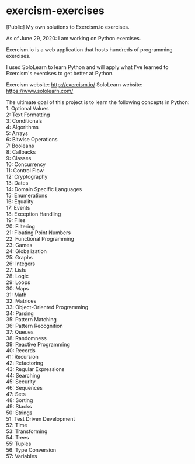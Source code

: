 # exercism-exercises
[Public] My own solutions to Exercism.io exercises.

As of June 29, 2020: I am working on Python exercises.

Exercism.io is a web application that hosts hundreds of programming exercises.

I used SoloLearn to learn Python and will apply what I've learned to Exercism's exercises to get better at Python.

Exercism website: http://exercism.io/
SoloLearn website: https://www.sololearn.com/

The ultimate goal of this project is to learn the following concepts in Python:  
1: Optional Values  
2: Text Formatting  
3: Conditionals  
4: Algorithms  
5: Arrays  
6: Bitwise Operations  
7: Booleans  
8: Callbacks  
9: Classes  
10: Concurrency  
11: Control Flow  
12: Cryptography  
13: Dates  
14: Domain Specific Languages  
15: Enumerations  
16: Equality  
17: Events  
18: Exception Handling  
19: Files  
20: Filtering  
21: Floating Point Numbers  
22: Functional Programming  
23: Games  
24: Globalization  
25: Graphs  
26: Integers  
27: Lists  
28: Logic  
29: Loops  
30: Maps  
31: Math  
32: Matrices  
33: Object-Oriented Programming  
34: Parsing  
35: Pattern Matching  
36: Pattern Recognition  
37: Queues  
38: Randomness  
39: Reactive Programming  
40: Records  
41: Recursion  
42: Refactoring  
43: Regular Expressions  
44: Searching  
45: Security  
46: Sequences  
47: Sets  
48: Sorting  
49: Stacks  
50: Strings  
51: Test Driven Development  
52: Time  
53: Transforming  
54: Trees  
55: Tuples  
56: Type Conversion  
57: Variables  

